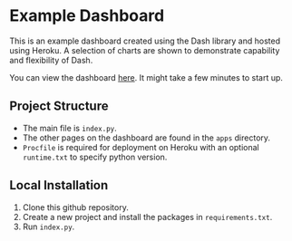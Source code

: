 # Example Dashboard

This is an example dashboard created using the Dash library and hosted using Heroku. A selection of charts are shown to
demonstrate capability and flexibility of Dash.

You can view the dashboard [here](https://example-dashboard.herokuapp.com/). It might take a few minutes to start up.

## Project Structure
- The main file is `index.py`. 
- The other pages on the dashboard are found in the `apps` directory. 
- `Procfile` is required for deployment on Heroku with an optional `runtime.txt` to specify python version.

## Local Installation
1. Clone this github repository.
2. Create a new project and install the packages in `requirements.txt`.
3. Run `index.py`.

